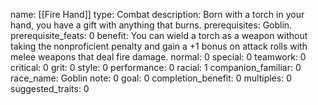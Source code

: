 name: [[Fire Hand]]
type: Combat
description: Born with a torch in your hand, you have a gift with anything that burns.
prerequisites: Goblin.
prerequisite_feats: 0
benefit: You can wield a torch as a weapon without taking the nonproficient penalty and gain a +1 bonus on attack rolls with melee weapons that deal fire damage.
normal: 0
special: 0
teamwork: 0
critical: 0
grit: 0
style: 0
performance: 0
racial: 1
companion_familiar: 0
race_name: Goblin
note: 0
goal: 0
completion_benefit: 0
multiples: 0
suggested_traits: 0
